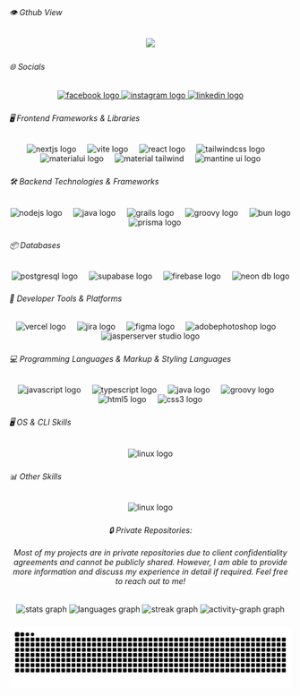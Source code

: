 <h6 align="left">👁️ Gthub View</h6>

###

<div align="center">
  <img src="https://profile-counter.glitch.me/tabrilla/count.svg?"  />
</div>

###

<h6 align="left">🌐 Socials</h6>

###

<div align="center">
  <a href="https://www.facebook.com/angeles.tabrilla/" target="_blank">
    <img src="https://img.shields.io/static/v1?message=Facebook&logo=facebook&label=&color=1877F2&logoColor=white&labelColor=&style=for-the-badge" height="25" alt="facebook logo"  />
  </a>
  <a href="https://www.instagram.com/ar.tabrilla" target="_blank">
    <img src="https://img.shields.io/static/v1?message=Instagram&logo=instagram&label=&color=E4405F&logoColor=white&labelColor=&style=for-the-badge" height="25" alt="instagram logo"  />
  </a>
  <a href="https://www.linkedin.com/in/tabrilla-angeles/" target="_blank">
    <img src="https://img.shields.io/static/v1?message=LinkedIn&logo=linkedin&label=&color=0077B5&logoColor=white&labelColor=&style=for-the-badge" height="25" alt="linkedin logo"  />
  </a>
</div>

###

<h6 align="left">🖥️ Frontend Frameworks & Libraries</h6>

###

<div align="center">
  <img src="https://cdn.jsdelivr.net/gh/devicons/devicon/icons/nextjs/nextjs-original.svg" height="35" alt="nextjs logo"  />
  <img width="12" />
  <img src="https://skillicons.dev/icons?i=vite" height="35" alt="vite logo"  />
  <img width="12" />
  <img src="https://cdn.jsdelivr.net/gh/devicons/devicon/icons/react/react-original.svg" height="35" alt="react logo"  />
  <img width="12" />
  <img src="https://skillicons.dev/icons?i=tailwind" height="35" alt="tailwindcss logo"  />
  <img width="12" />
  <img src="https://skillicons.dev/icons?i=materialui" height="35" alt="materialui logo"  />
  <!-- Custom Icons -->
  <img width="12" />
  <img src="https://github.com/user-attachments/assets/7b15702c-ffb3-4e4e-a92f-5e32a39776e2" height="35" alt="material tailwind"  />
  <img width="12" />
  <img src="https://avatars.githubusercontent.com/u/79146003?s=280&v=4" height="35" alt="mantine ui logo"  />
</div>

###

<h6 align="left">🛠️ Backend Technologies & Frameworks</h6>

###

<div align="center">
  <img src="https://skillicons.dev/icons?i=nodejs" height="35" alt="nodejs logo"  />
  <img width="12" />
  <img src="https://cdn.jsdelivr.net/gh/devicons/devicon/icons/java/java-original.svg" height="35" alt="java logo"  />
  <img width="12" />
  <img src="https://cdn.jsdelivr.net/gh/devicons/devicon/icons/grails/grails-original.svg" height="35" alt="grails logo"  />
  <img width="12" />
  <img src="https://cdn.jsdelivr.net/gh/devicons/devicon/icons/groovy/groovy-original.svg" height="35" alt="groovy logo"  />
  <img width="12" />
  <img src="https://user-images.githubusercontent.com/709451/182802334-d9c42afe-f35d-4a7b-86ea-9985f73f20c3.png" height="35" alt="bun logo"  />
  <img width="12" />
  <img src="https://skillicons.dev/icons?i=prisma" height="35" alt="prisma logo"  />
</div>

###

<h6 align="left">📦 Databases</h6>

###

<div align="center">
  <img src="https://cdn.jsdelivr.net/gh/devicons/devicon/icons/postgresql/postgresql-original.svg" height="35" alt="postgresql logo"  />
  <img width="12" />
  <img src="https://skillicons.dev/icons?i=supabase" height="35" alt="supabase logo"  />
  <img width="12" />
  <img src="https://skillicons.dev/icons?i=firebase" height="35" alt="firebase logo"  />
  <img width="12" />
  <img src="https://github.com/user-attachments/assets/907beffc-168a-42f5-985c-8bd6aaacdbc4" height="35" alt="neon db logo"  />
</div>

###

<h6 align="left">🧰 Developer Tools & Platforms</h6>

###

<div align="center">
  <img src="https://skillicons.dev/icons?i=vercel" height="35" alt="vercel logo"  />
  <img width="12" />
  <img src="https://cdn.simpleicons.org/jira/0052CC" height="35" alt="jira logo"  />
  <img width="12" />
  <img src="https://skillicons.dev/icons?i=figma" height="35" alt="figma logo"  />
  <img width="12" />
  <img src="https://skillicons.dev/icons?i=ps" height="35" alt="adobephotoshop logo"  />
  <img width="12" />
  <img src="https://github.com/user-attachments/assets/9e571d57-5453-4a96-98e7-465ba9071604" height="35" alt="jasperserver studio logo"  />
</div>

###

<h6 align="left">💻 Programming Languages  &  Markup & Styling Languages</h6>

###

<div align="center">
  <img src="https://cdn.jsdelivr.net/gh/devicons/devicon/icons/javascript/javascript-original.svg" height="35" alt="javascript logo"  />
  <img width="12" />
  <img src="https://cdn.jsdelivr.net/gh/devicons/devicon/icons/typescript/typescript-original.svg" height="35" alt="typescript logo"  />
  <img width="12" />
  <img src="https://cdn.jsdelivr.net/gh/devicons/devicon/icons/java/java-original.svg" height="35" alt="java logo"  />
  <img width="12" />
  <img src="https://cdn.jsdelivr.net/gh/devicons/devicon/icons/groovy/groovy-original.svg" height="35" alt="groovy logo"  />
  <img width="12" />
  <img src="https://cdn.jsdelivr.net/gh/devicons/devicon/icons/html5/html5-original.svg" height="35" alt="html5 logo"  />
  <img width="12" />
  <img src="https://cdn.jsdelivr.net/gh/devicons/devicon/icons/css3/css3-original.svg" height="35" alt="css3 logo"  />
</div>

###

<h6 align="left">🖥️ OS & CLI Skills</h6>

###

<div align="center">
  <img src="https://skillicons.dev/icons?i=linux" height="35" alt="linux logo"  />
</div>

###

<h6 align="left">📊 Other Skills</h6>

###

<div align="center">
  <img src="https://skillicons.dev/icons?i=linux" height="35" alt="linux logo"  />
</div>

###

<h6 align="center">🔒 Private Repositories:<br><br>Most of my projects are in private repositories due to client confidentiality agreements and cannot be publicly shared. However, I am able to provide more information and discuss my experience in detail if required. Feel free to reach out to me!</h6>

###

<div align="center">
  <img src="https://github-readme-stats.vercel.app/api?username=Tabrilla&hide_title=false&hide_rank=false&show_icons=true&include_all_commits=true&count_private=true&disable_animations=false&theme=dracula&locale=en&hide_border=false&order=1" height="150" alt="stats graph"  />
  <img src="https://github-readme-stats.vercel.app/api/top-langs?username=Tabrilla&locale=en&hide_title=false&layout=compact&card_width=320&langs_count=5&theme=dracula&hide_border=false&order=2" height="150" alt="languages graph"  />
  <img src="https://streak-stats.demolab.com?user=Tabrilla&locale=en&mode=daily&theme=dracula&hide_border=false&border_radius=5&order=3" height="150" alt="streak graph"  />
  <img src="https://github-readme-activity-graph.vercel.app/graph?username=Tabrilla&radius=16&theme=react&area=true&order=5" height="300" alt="activity-graph graph"  />
</div>

###
<div align="center">
  <img src="https://raw.githubusercontent.com/Tabrilla/Tabrilla/output/snake.svg" alt="Snake animation" />
</div>
